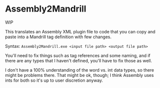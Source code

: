 # Assembly2Mandrill

WIP

This translates an Assembly XML plugin file to code that you can copy and paste into a Mandrill tag definition with few changes.

Syntax:
```Assembly2Mandrill.exe <input file path> <output file path>```

You'll need to fix things such as tag references and some naming, and if there are any types that I haven't defined, you'll have to fix those as well.

I don't have a 100% understanding of the word vs. int data types, so there might be problems there. That might be ok, though; I think Assembly uses ints for both so it's up to user discretion anyway.
